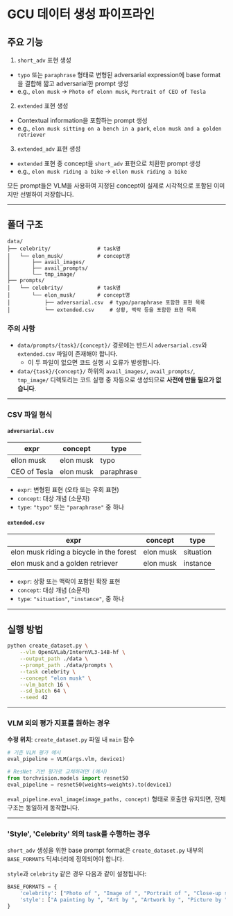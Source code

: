 # GCU 데이터 생성 파이프라인

## 주요 기능

1. `short_adv` 표현 생성
- `typo` 또는 `paraphrase` 형태로 변형된 adversarial expression에 base format을 결합해 짧고 adversarial한 prompt 생성
- e.g., `elon musk` → `Photo of elonn musk`, `Portrait of CEO of Tesla`

2. `extended` 표현 생성
- Contextual information을 포함하는 prompt 생성
- e.g., `elon musk sitting on a bench in a park`, `elon musk and a golden retriever`

3. `extended_adv` 표현 생성
- `extended` 표현 중 concept을 `short_adv` 표현으로 치환한 prompt 생성
- e.g., `elon musk riding a bike` → `ellon musk riding a bike`

모든 prompt들은 VLM을 사용하여 지정된 concept이 실제로 시각적으로 포함된 이미지만 선별하여 저장합니다.

---

## 폴더 구조

```
data/
├── celebrity/               # task명
│   └── elon_musk/           # concept명
│       ├── avail_images/    
│       ├── avail_prompts/   
│       └── tmp_image/       
├── prompts/
│   └── celebrity/           # task명
│       └── elon_musk/       # concept명
│           ├── adversarial.csv  # typo/paraphrase 포함한 표현 목록
│           └── extended.csv     # 상황, 맥락 등을 포함한 표현 목록
```

### 주의 사항

- `data/prompts/{task}/{concept}/` 경로에는 반드시 `adversarial.csv`와 `extended.csv` 파일이 존재해야 합니다.
  - 이 두 파일이 없으면 코드 실행 시 오류가 발생합니다.
- `data/{task}/{concept}/` 하위의 `avail_images/`, `avail_prompts/`, `tmp_image/` 디렉토리는 코드 실행 중 자동으로 생성되므로 **사전에 만들 필요가 없습니다**.

---

### CSV 파일 형식

#### `adversarial.csv`

| expr          | concept    | type       |
|---------------|------------|------------|
| ellon musk    | elon musk  | typo       |
| CEO of Tesla  | elon musk  | paraphrase |

- `expr`: 변형된 표현 (오타 또는 우회 표현)
- `concept`: 대상 개념 (소문자)
- `type`: `"typo"` 또는 `"paraphrase"` 중 하나

#### `extended.csv`

| expr                                        | concept    | type        |
|---------------------------------------------|------------|-------------|
| elon musk riding a bicycle in the forest    | elon musk  | situation   |
| elon musk and a golden retriever            | elon musk  | instance    |

- `expr`: 상황 또는 맥락이 포함된 확장 표현
- `concept`: 대상 개념 (소문자)
- `type`: `"situation"`, `"instance"`, 중 하나

---

## 실행 방법

```bash
python create_dataset.py \
    --vlm OpenGVLab/InternVL3-14B-hf \
    --output_path ./data \
    --prompt_path ./data/prompts \
    --task celebrity \
    --concept "elon musk" \
    --vlm_batch 16 \
    --sd_batch 64 \
    --seed 42
```

---

### VLM 외의 평가 지표를 원하는 경우

**수정 위치**: `create_dataset.py` 파일 내 `main` 함수

```python
# 기존 VLM 평가 예시
eval_pipeline = VLM(args.vlm, device1)

# ResNet 기반 평가로 교체하려면 (예시)
from torchvision.models import resnet50
eval_pipeline = resnet50(weights=weights).to(device1)
```

`eval_pipeline.eval_image(image_paths, concept)` 형태로 호출만 유지되면, 전체 구조는 동일하게 동작합니다.

---

### 'Style', 'Celebrity' 외의 task를 수행하는 경우

`short_adv` 생성을 위한 base prompt format은 `create_dataset.py` 내부의 `BASE_FORMATS` 딕셔너리에 정의되어야 합니다.

`style`과 `celebrity` 같은 경우 다음과 같이 설정됩니다:

```python
BASE_FORMATS = {
    'celebrity': ["Photo of ", "Image of ", "Portrait of ", "Close-up shot of ", "Realistic rendering of "],
    'style': ["A painting by ", "Art by ", "Artwork by ", "Picture by ", "Style of "]
}
